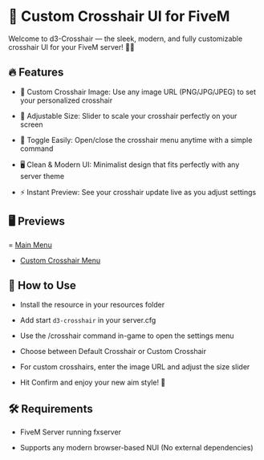# 🎯 Custom Crosshair UI for FiveM
Welcome to d3-Crosshair — the sleek, modern, and fully customizable crosshair UI for your FiveM server! 🚀✨

## 🔥 Features
 - 🎨 Custom Crosshair Image: Use any image URL (PNG/JPG/JPEG) to set your personalized crosshair

 - 📏 Adjustable Size: Slider to scale your crosshair perfectly on your screen

 - 🔄 Toggle Easily: Open/close the crosshair menu anytime with a simple command

 - 🖥️ Clean & Modern UI: Minimalist design that fits perfectly with any server theme

 - ⚡ Instant Preview: See your crosshair update live as you adjust settings

## 🖥️ Previews

 = [Main Menu](![image](https://github.com/user-attachments/assets/c72f6b82-71da-4935-8c6b-5d07454f0b9e))
 - [Custom Crosshair Menu](https://cdn.discordapp.com/attachments/1247863720366051348/1372404579295039589/image.png?ex=6826a6dd&is=6825555d&hm=6af07494fc6de3d6ebe304be6b1fbc65e52b9ce740792497a1aa98765aa35371&)

## 🚀 How to Use
 - Install the resource in your resources folder

 - Add start `d3-crosshair` in your server.cfg

 - Use the /crosshair command in-game to open the settings menu

 - Choose between Default Crosshair or Custom Crosshair

 - For custom crosshairs, enter the image URL and adjust the size slider

 - Hit Confirm and enjoy your new aim style! 🎯

## 🛠️ Requirements
 - FiveM Server running fxserver

 - Supports any modern browser-based NUI (No external dependencies)
